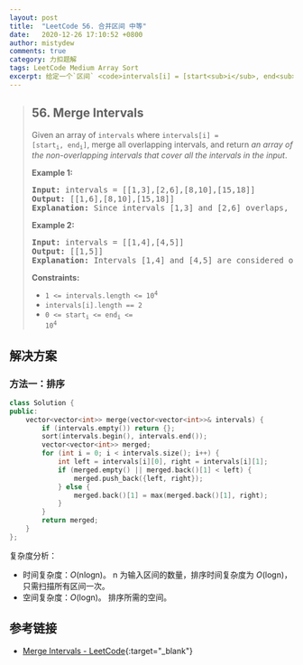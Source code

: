 ```yaml
---
layout: post
title:  "LeetCode 56. 合并区间 中等"
date:   2020-12-26 17:10:52 +0800
author: mistydew
comments: true
category: 力扣题解
tags: LeetCode Medium Array Sort
excerpt: 给定一个`区间` <code>intervals[i] = [start<sub>i</sub>, end<sub>i</sub>]</code> 的集合，合并所有重叠的区间，并返回*一个覆盖所有输入区间的不重叠区间的集合*。
---
```

> ## 56. Merge Intervals
> 
> Given an array of `intervals` where <code>intervals[i] = [start<sub>i</sub>, end<sub>i</sub>]</code>, merge all overlapping intervals, and return *an array of the non-overlapping intervals that cover all the intervals in the input*.
> 
> **Example 1:**
> 
> <pre>
> <strong>Input:</strong> intervals = [[1,3],[2,6],[8,10],[15,18]]
> <strong>Output:</strong> [[1,6],[8,10],[15,18]]
> <strong>Explanation:</strong> Since intervals [1,3] and [2,6] overlaps, merge them into [1,6].
> </pre>
> 
> **Example 2:**
> 
> <pre>
> <strong>Input:</strong> intervals = [[1,4],[4,5]]
> <strong>Output:</strong> [[1,5]]
> <strong>Explanation:</strong> Intervals [1,4] and [4,5] are considered overlapping.
> </pre>
> 
> **Constraints:**
> 
> * <code>1 <= intervals.length <= 10<sup>4</sup></code>
> * <code>intervals[i].length == 2</code>
> * <code>0 <= start<sub>i</sub> <= end<sub>i</sub> <= 10<sup>4</sup></code>

## 解决方案

### 方法一：排序

```cpp
class Solution {
public:
    vector<vector<int>> merge(vector<vector<int>>& intervals) {
        if (intervals.empty()) return {};
        sort(intervals.begin(), intervals.end());
        vector<vector<int>> merged;
        for (int i = 0; i < intervals.size(); i++) {
            int left = intervals[i][0], right = intervals[i][1];
            if (merged.empty() || merged.back()[1] < left) {
                merged.push_back({left, right});
            } else {
                merged.back()[1] = max(merged.back()[1], right);
            }
        }
        return merged;
    }
};
```

复杂度分析：
* 时间复杂度：*O*(nlogn)。
  n 为输入区间的数量，排序时间复杂度为 *O*(logn)，只需扫描所有区间一次。
* 空间复杂度：*O*(logn)。
  排序所需的空间。

## 参考链接

* [Merge Intervals - LeetCode](https://leetcode.com/problems/merge-intervals/){:target="_blank"}
